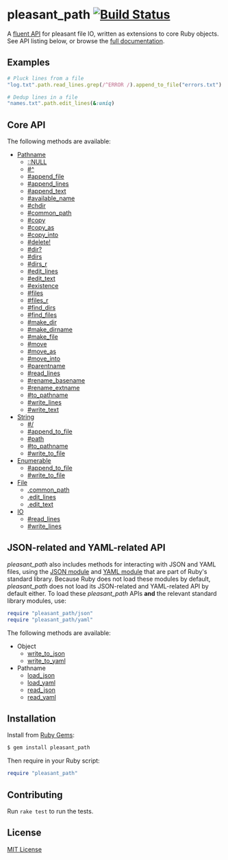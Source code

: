 # pleasant_path [![Build Status](https://travis-ci.org/jonathanhefner/pleasant_path.svg?branch=master)](https://travis-ci.org/jonathanhefner/pleasant_path)

A [fluent API] for pleasant file IO, written as extensions to core Ruby
objects.  See API listing below, or browse the [full documentation].

[fluent API]: https://en.wikipedia.org/wiki/Fluent_interface
[full documentation]: https://www.rubydoc.info/gems/pleasant_path/


## Examples

```ruby
# Pluck lines from a file
"log.txt".path.read_lines.grep(/^ERROR /).append_to_file("errors.txt")

# Dedup lines in a file
"names.txt".path.edit_lines(&:uniq)
```


## Core API

The following methods are available:

- [Pathname](https://www.rubydoc.info/gems/pleasant_path/Pathname)
  - [::NULL](https://www.rubydoc.info/gems/pleasant_path/Pathname#NULL-constant)
  - [#^](https://www.rubydoc.info/gems/pleasant_path/Pathname:%5E)
  - [#append_file](https://www.rubydoc.info/gems/pleasant_path/Pathname:append_file)
  - [#append_lines](https://www.rubydoc.info/gems/pleasant_path/Pathname:append_lines)
  - [#append_text](https://www.rubydoc.info/gems/pleasant_path/Pathname:append_text)
  - [#available_name](https://www.rubydoc.info/gems/pleasant_path/Pathname:available_name)
  - [#chdir](https://www.rubydoc.info/gems/pleasant_path/Pathname:chdir)
  - [#common_path](https://www.rubydoc.info/gems/pleasant_path/Pathname:common_path)
  - [#copy](https://www.rubydoc.info/gems/pleasant_path/Pathname:copy)
  - [#copy_as](https://www.rubydoc.info/gems/pleasant_path/Pathname:copy_as)
  - [#copy_into](https://www.rubydoc.info/gems/pleasant_path/Pathname:copy_into)
  - [#delete!](https://www.rubydoc.info/gems/pleasant_path/Pathname:delete%21)
  - [#dir?](https://www.rubydoc.info/gems/pleasant_path/Pathname:dir%3F)
  - [#dirs](https://www.rubydoc.info/gems/pleasant_path/Pathname:dirs)
  - [#dirs_r](https://www.rubydoc.info/gems/pleasant_path/Pathname:dirs_r)
  - [#edit_lines](https://www.rubydoc.info/gems/pleasant_path/Pathname:edit_lines)
  - [#edit_text](https://www.rubydoc.info/gems/pleasant_path/Pathname:edit_text)
  - [#existence](https://www.rubydoc.info/gems/pleasant_path/Pathname:existence)
  - [#files](https://www.rubydoc.info/gems/pleasant_path/Pathname:files)
  - [#files_r](https://www.rubydoc.info/gems/pleasant_path/Pathname:files_r)
  - [#find_dirs](https://www.rubydoc.info/gems/pleasant_path/Pathname:find_dirs)
  - [#find_files](https://www.rubydoc.info/gems/pleasant_path/Pathname:find_files)
  - [#make_dir](https://www.rubydoc.info/gems/pleasant_path/Pathname:make_dir)
  - [#make_dirname](https://www.rubydoc.info/gems/pleasant_path/Pathname:make_dirname)
  - [#make_file](https://www.rubydoc.info/gems/pleasant_path/Pathname:make_file)
  - [#move](https://www.rubydoc.info/gems/pleasant_path/Pathname:move)
  - [#move_as](https://www.rubydoc.info/gems/pleasant_path/Pathname:move_as)
  - [#move_into](https://www.rubydoc.info/gems/pleasant_path/Pathname:move_into)
  - [#parentname](https://www.rubydoc.info/gems/pleasant_path/Pathname:parentname)
  - [#read_lines](https://www.rubydoc.info/gems/pleasant_path/Pathname:read_lines)
  - [#rename_basename](https://www.rubydoc.info/gems/pleasant_path/Pathname:rename_basename)
  - [#rename_extname](https://www.rubydoc.info/gems/pleasant_path/Pathname:rename_extname)
  - [#to_pathname](https://www.rubydoc.info/gems/pleasant_path/Pathname:to_pathname)
  - [#write_lines](https://www.rubydoc.info/gems/pleasant_path/Pathname:write_lines)
  - [#write_text](https://www.rubydoc.info/gems/pleasant_path/Pathname:write_text)
- [String](https://www.rubydoc.info/gems/pleasant_path/String)
  - [#/](https://www.rubydoc.info/gems/pleasant_path/String:%2F)
  - [#append_to_file](https://www.rubydoc.info/gems/pleasant_path/String:append_to_file)
  - [#path](https://www.rubydoc.info/gems/pleasant_path/String:path)
  - [#to_pathname](https://www.rubydoc.info/gems/pleasant_path/String:to_pathname)
  - [#write_to_file](https://www.rubydoc.info/gems/pleasant_path/String:write_to_file)
- [Enumerable](https://www.rubydoc.info/gems/pleasant_path/Enumerable)
  - [#append_to_file](https://www.rubydoc.info/gems/pleasant_path/Enumerable:append_to_file)
  - [#write_to_file](https://www.rubydoc.info/gems/pleasant_path/Enumerable:write_to_file)
- [File](https://www.rubydoc.info/gems/pleasant_path/File)
  - [.common_path](https://www.rubydoc.info/gems/pleasant_path/File.common_path)
  - [.edit_lines](https://www.rubydoc.info/gems/pleasant_path/File.edit_lines)
  - [.edit_text](https://www.rubydoc.info/gems/pleasant_path/File.edit_text)
- [IO](https://www.rubydoc.info/gems/pleasant_path/IO)
  - [#read_lines](https://www.rubydoc.info/gems/pleasant_path/IO:read_lines)
  - [#write_lines](https://www.rubydoc.info/gems/pleasant_path/IO:write_lines)


## JSON-related and YAML-related API

*pleasant_path* also includes methods for interacting with JSON and YAML
files, using the [JSON module] and [YAML module] that are part of Ruby's
standard library.  Because Ruby does not load these modules by default,
*pleasant_path* does not load its JSON-related and YAML-related API by
default either.  To load these *pleasant_path* APIs **and** the relevant
standard library modules, use:

```ruby
require "pleasant_path/json"
require "pleasant_path/yaml"
```

[JSON module]: https://docs.ruby-lang.org/en/master/JSON.html
[YAML module]: https://docs.ruby-lang.org/en/master/YAML.html

The following methods are available:

- Object
  - [write_to_json](https://www.rubydoc.info/gems/pleasant_path/Object:write_to_json)
  - [write_to_yaml](https://www.rubydoc.info/gems/pleasant_path/Object:write_to_yaml)
- Pathname
  - [load_json](https://www.rubydoc.info/gems/pleasant_path/Pathname:load_json)
  - [load_yaml](https://www.rubydoc.info/gems/pleasant_path/Pathname:load_yaml)
  - [read_json](https://www.rubydoc.info/gems/pleasant_path/Pathname:read_json)
  - [read_yaml](https://www.rubydoc.info/gems/pleasant_path/Pathname:read_yaml)


## Installation

Install from [Ruby Gems](https://rubygems.org/gems/pleasant_path):

```bash
$ gem install pleasant_path
```

Then require in your Ruby script:

```ruby
require "pleasant_path"
```


## Contributing

Run `rake test` to run the tests.


## License

[MIT License](https://opensource.org/licenses/MIT)
